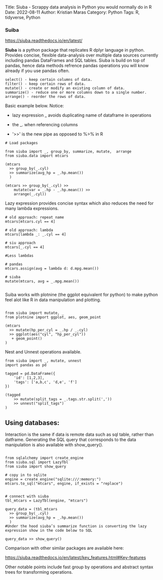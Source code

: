 Title: Siuba - Scrappy data analysis in Python you would normally do in R
Date: 2022-08-11
Author: Kristian Maras
Category: Python
Tags: R, tidyverse, Python

### Suiba

<https://siuba.readthedocs.io/en/latest/> 

**Siuba** is a python package that replicates R dplyr language in python. Provides concise, flexible data-analysis over multiple data sources currently including pandas DataFrames and SQL tables. Siuba is build on top of pandas, hence data methods refrence pandas operations you will know already if you use pandas often.


    select() - keep certain columns of data.
    filter() - keep certain rows of data.
    mutate() - create or modify an existing column of data.
    summarize() - reduce one or more columns down to a single number.
    arrange() - reorder the rows of data.

Basic example below. Notice:

* lazy expression _ avoids duplicating name of dataframe in operations

* the _. when referencing columns

*  '>>' is the new pipe as opposed to %>% in R



```
# Load packages

from siuba import _, group_by, summarize, mutate,  arrange
from siuba.data import mtcars

(mtcars
  >> group_by(_.cyl)
  >> summarize(avg_hp = _.hp.mean())
  )

(mtcars >> group_by(_.cyl) >> 
    mutate(var = _.hp - _.hp.mean()) >> 
    arrange(_.cyl))

```

Lazy expression provides concise syntax which also reduces the need for many lambda expressions.

```
# old approach: repeat name
mtcars[mtcars.cyl == 4]

# old approach: lambda
mtcars[lambda _: _.cyl == 4]

# siu approach
mtcars[_.cyl == 4]

#Less lambdas

# pandas
mtcars.assign(avg = lambda d: d.mpg.mean())

# siuba
mutate(mtcars, avg = _.mpg.mean())


```

Suiba works with plotnine (the ggplot equivalent for python) to make python feel alot like R in data manipulation and plotting.


```

from siuba import mutate, _
from plotnine import ggplot, aes, geom_point

(mtcars
  >> mutate(hp_per_cyl = _.hp / _.cyl)
  >> ggplot(aes("cyl", "hp_per_cyl"))
   + geom_point()
)
```


Nest and Unnest operations available.


```
from siuba import _, mutate, unnest
import pandas as pd

tagged = pd.DataFrame({
    'id': [1,2,3],
    'tags': ['a,b,c', 'd,e', 'f']
})

(tagged
    >> mutate(split_tags = _.tags.str.split(','))
    >> unnest("split_tags")
)

```

## Using databases:

Interaction is the same if data is remote data such as sql table, rather than datframe. Generating the SQL query that corresponds to the data manipulation is also available with show_query().

```

from sqlalchemy import create_engine
from siuba.sql import LazyTbl
from siuba import show_query

# copy in to sqlite
engine = create_engine("sqlite:///:memory:")
mtcars.to_sql("mtcars", engine, if_exists = "replace")


# connect with siuba
tbl_mtcars = LazyTbl(engine, "mtcars")

query_data = (tbl_mtcars
  >> group_by(_.cyl)
  >> summarize(avg_hp = _.hp.mean())
  )
#Under the hood siuba’s summarize function is converting the lazy expression show in the code below to SQL

query_data >> show_query()

```

Comparison with other similar packages are available here:

<https://siuba.readthedocs.io/en/latest/key_features.html#Key-features>


Other notable points include fast group by operations and abstract syntax trees for transforming operations.

